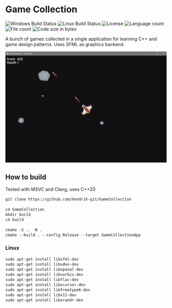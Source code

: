# Game Collection

![Windows Build Status](https://img.shields.io/github/actions/workflow/status/hendrik-git/GameCollection/Windows.yml?logo=Windows&style=for-the-badge)
![Linux Build Status](https://img.shields.io/github/actions/workflow/status/hendrik-git/GameCollection/Linux.yml?logo=Linux&style=for-the-badge)
![License](https://img.shields.io/github/license/hendrik-git/GameCollection?style=for-the-badge)
![Language count](https://img.shields.io/github/languages/count/hendrik-git/GameCollection?style=for-the-badge)
![File count](https://img.shields.io/github/directory-file-count/hendrik-git/GameCollection?style=for-the-badge)
![Code size in bytes](https://img.shields.io/github/languages/code-size/hendrik-git/GameCollection?style=for-the-badge)

A bunch of games collected in a single application for learning C++ and game design patterns. Uses SFML as graphics backend.


![AsteroidsGame](docs/images/Asteroids01.png)

## How to build

Tested with MSVC and Clang, uses C++20

```
git clone https://github.com/hendrik-git/GameCollection

cd GameCollection
mkdir build
cd build

cmake -S .. -B .
cmake --build . --config Release --target GameCollectionApp
```

### Linux
```
sudo apt-get install libsfml-dev
sudo apt-get install libudev-dev
sudo apt-get install libopenal-dev
sudo apt-get install libvorbis-dev
sudo apt-get install libflac-dev
sudo apt-get install libxcursor-dev
sudo apt-get install libfreetype6-dev 
sudo apt-get install libx11-dev 
sudo apt-get install libxrandr-dev
```